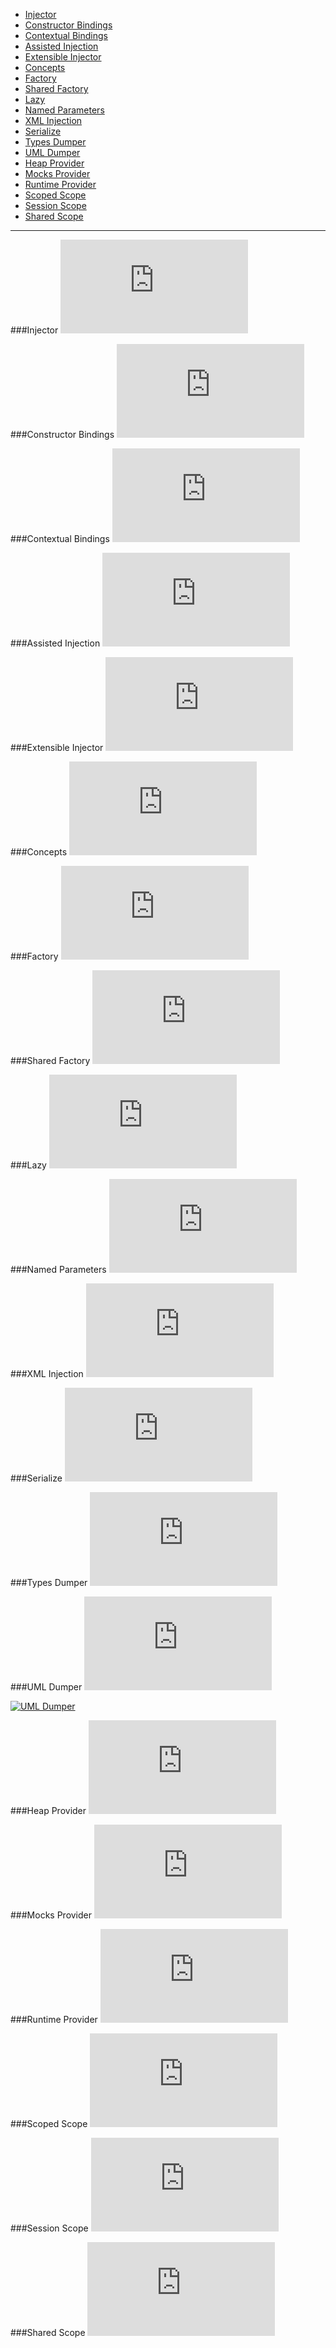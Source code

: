 * [Injector](#injector)
* [Constructor Bindings](#constructor-bindings)
* [Contextual Bindings](#contextual-bindings)
* [Assisted Injection](#assisted-injection)
* [Extensible Injector](#extensible-injector)
* [Concepts](#concepts)
* [Factory](#factory)
* [Shared Factory](#shared-factory)
* [Lazy](#lazy)
* [Named Parameters](#named-parameters)
* [XML Injection](#xml-injection)
* [Serialize](#serialize)
* [Types Dumper](#types-dumper)
* [UML Dumper](#uml-dumper)
* [Heap Provider](#heap-provider)
* [Mocks Provider](#mocks-provider)
* [Runtime Provider](#runtime-provider)
* [Scoped Scope](#scoped-scope)
* [Session Scope](#session-scope)
* [Shared Scope](#shared-scope)

---

###Injector
![CPP](https://raw.githubusercontent.com/boost-experimental/di/cpp14/extension/test/injector.cpp)

###Constructor Bindings
![CPP](https://raw.githubusercontent.com/boost-experimental/di/cpp14/extension/test/bindings/constructor_bindings.cpp)

###Contextual Bindings
![CPP](https://raw.githubusercontent.com/boost-experimental/di/cpp14/extension/test/bindings/contextual_bindings.cpp)

###Assisted Injection
![CPP](https://raw.githubusercontent.com/boost-experimental/di/cpp14/extension/test/injections/assisted_injection.cpp)

###Extensible Injector
![CPP](https://raw.githubusercontent.com/boost-experimental/di/cpp14/extension/test/injections/extensible_injector.cpp)

###Concepts
![CPP](https://raw.githubusercontent.com/boost-experimental/di/cpp14/extension/test/injections/concepts.cpp)

###Factory
![CPP](https://raw.githubusercontent.com/boost-experimental/di/cpp14/extension/test/injections/factory.cpp)

###Shared Factory
![CPP](https://raw.githubusercontent.com/boost-experimental/di/cpp14/extension/test/injections/shared_factory.cpp)

###Lazy
![CPP](https://raw.githubusercontent.com/boost-experimental/di/cpp14/extension/test/injections/lazy.cpp)

###Named Parameters
![CPP](https://raw.githubusercontent.com/boost-experimental/di/cpp14/extension/test/injections/named_parameters.cpp)

###XML Injection
![CPP](https://raw.githubusercontent.com/boost-experimental/di/cpp14/extension/test/injections/xml_injection.cpp)

###Serialize
![CPP](https://raw.githubusercontent.com/boost-experimental/di/cpp14/extension/test/policies/serialize.cpp)

###Types Dumper
![CPP](https://raw.githubusercontent.com/boost-experimental/di/cpp14/extension/test/policies/types_dumper.cpp)

###UML Dumper
![CPP](https://raw.githubusercontent.com/boost-experimental/di/cpp14/extension/test/policies/uml_dumper.cpp)

[![UML Dumper](images/uml_dumper.png)](images/uml_dumper.png)

###Heap Provider
![CPP](https://raw.githubusercontent.com/boost-experimental/di/cpp14/extension/test/providers/heap.cpp)

###Mocks Provider
![CPP](https://raw.githubusercontent.com/boost-experimental/di/cpp14/extension/test/providers/mocks_provider.cpp)

###Runtime Provider
![CPP](https://raw.githubusercontent.com/boost-experimental/di/cpp14/extension/test/providers/runtime_provider.cpp)

###Scoped Scope
![CPP](https://raw.githubusercontent.com/boost-experimental/di/cpp14/extension/test/scopes/scoped.cpp)

###Session Scope
![CPP](https://raw.githubusercontent.com/boost-experimental/di/cpp14/extension/test/scopes/session.cpp)

###Shared Scope
![CPP](https://raw.githubusercontent.com/boost-experimental/di/cpp14/extension/test/scopes/shared.cpp)
